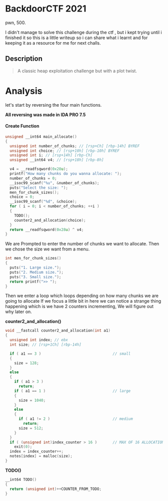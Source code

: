 # BackdoorCTF 2021
pwn, 500.

I didn't manage to solve this challenge during the ctf , but i kept trying until i finished it so this is a little writeup so i can share what i learnt and for keeping it as a resource for me for next challs.
## Description
> A classic heap exploitation challenge but with a plot twist.

# Analysis
let's start by reversing the four main functions.

**All reversing was made in IDA PRO 7.5**

#### Create Function
```C
unsigned __int64 main_allocate()
{
  unsigned int number_of_chunks; // [rsp+Ch] [rbp-14h] BYREF
  unsigned int choice; // [rsp+10h] [rbp-10h] BYREF
  unsigned int i; // [rsp+14h] [rbp-Ch]
  unsigned __int64 v4; // [rsp+18h] [rbp-8h]

  v4 = __readfsqword(0x28u);
  printf("How many chunks do you wanna allocate: ");
  number_of_chunks = 0;
  __isoc99_scanf("%u", &number_of_chunks);
  puts("Select the size: ");
  men_for_chunk_sizes();
  choice = 0;
  __isoc99_scanf("%d", &choice);
  for ( i = 0; i < number_of_chunks; ++i )
  {
    TODO();
    counter2_and_allocation(choice);
  }
  return __readfsqword(0x28u) ^ v4;
}
```
We are Prompted to enter the number of chunks we want to allocate. Then we chose the size we want from a menu.
```C
int men_for_chunk_sizes()
{
  puts("1. Large size.");
  puts("2. Medium size.");
  puts("3. Small size.");
  return printf(">> ");
}
```
Then we enter a loop which loops depending on how many chunks we are going to allocate
If we focus a little bit in here we can notice a strange thing happening which is we have 2 counters incrementing, We will figure out why later on.
 
 **counter2_and_allocation()**
```C
void __fastcall counter2_and_allocation(int a1)
{
  unsigned int index; // ebx
  int size; // [rsp+1Ch] [rbp-14h]

  if ( a1 == 3 )                                // small
  {
    size = 128;
  }
  else
  {
    if ( a1 > 3 )
      return;
    if ( a1 == 1 )                              // large
    {
      size = 1040;
    }
    else
    {
      if ( a1 != 2 )                            // medium
        return;
      size = 512;
    }
  }
  if ( (unsigned int)index_counter > 16 )       // MAX OF 16 ALLOCATIONS
    exit(0);
  index = index_counter++;
  notes[index] = malloc(size);
}
```
 **TODO()**
```C
__int64 TODO()
{
  return (unsigned int)++COUNTER_FROM_TODO;
}
```
